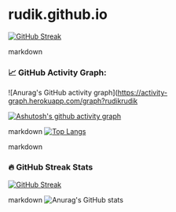 # rudik.github.io
[![GitHub Streak](https://streak-stats.demolab.com/?user=rudikrudik)](https://git.io/streak-stats)

markdown
### 📈 GitHub Activity Graph:
![Anurag's GitHub activity graph](https://activity-graph.herokuapp.com/graph?rudikrudik



[![Ashutosh's github activity graph](https://github-readme-activity-graph.vercel.app/graph?username=rudikrudik&theme=react)](https://github.com/ashutosh00710/github-readme-activity-graph)

markdown
[![Top Langs](https://github-readme-stats.vercel.app/api/top-langs/?username=rudikrudik&layout=compact)](https://github.com/anuraghazra/github-readme-stats)

markdown
### 🔥 GitHub Streak Stats
[![GitHub Streak](https://github-readme-streak-stats.herokuapp.com/?user=rudikrudik&theme=dark)](https://git.io/streak-stats)


markdown
![Anurag's GitHub stats](https://github-readme-stats.vercel.app/api?username=rudikrudik&show_icons=true&theme=radical)
